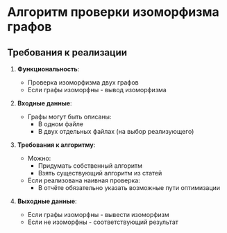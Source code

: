# Алгоритм проверки изоморфизма графов

## Требования к реализации

1. **Функциональность**:
   - Проверка изоморфизма двух графов
   - Если графы изоморфны - вывод изоморфизма

2. **Входные данные**:
   - Графы могут быть описаны:
     * В одном файле
     * В двух отдельных файлах (на выбор реализующего)

3. **Требования к алгоритму**:
   - Можно:
     * Придумать собственный алгоритм
     * Взять существующий алгоритм из статей
   - Если реализована наивная проверка:
     * В отчёте обязательно указать возможные пути оптимизации

4. **Выходные данные**:
   - Если графы изоморфны - вывести изоморфизм
   - Если не изоморфны - соответствующий результат
